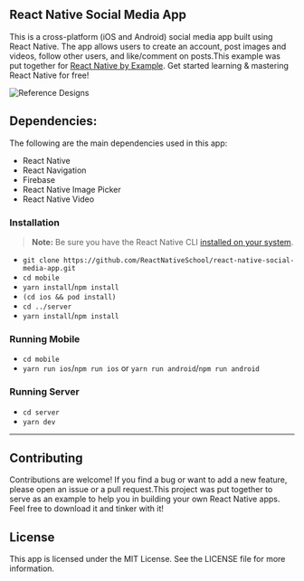 ## React Native Social Media App

This is a cross-platform (iOS and Android) social media app built using React Native. The app allows users to create an account, post images and videos, follow other users, and like/comment on posts.This example was put together for [React Native by Example](https://www.reactnativebyexample.com/). Get started learning & mastering React Native for free!

![Reference Designs](./assets/reference.png)


## Dependencies:

The following are the main dependencies used in this app:

- React Native
- React Navigation
- Firebase
- React Native Image Picker
- React Native Video

### Installation

> **Note:** Be sure you have the React Native CLI [installed on your system](https://facebook.github.io/react-native/docs/getting-started).

- `git clone https://github.com/ReactNativeSchool/react-native-social-media-app.git`
- `cd mobile`
- `yarn install`/`npm install`
- `(cd ios && pod install)`
- `cd ../server`
- `yarn install`/`npm install`

### Running Mobile

- `cd mobile`
- `yarn run ios`/`npm run ios` or `yarn run android`/`npm run android`

### Running Server

- `cd server`
- `yarn dev`

---
## Contributing
Contributions are welcome! If you find a bug or want to add a new feature, please open an issue or a pull request.This project was put together to serve as an example to help you in building your own React Native apps. Feel free to download it and tinker with it!

## License
This app is licensed under the MIT License. See the LICENSE file for more information.




